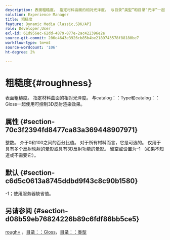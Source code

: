 ```yaml
---
description: 表面粗糙度。 指定材料曲面的相对光泽度。 与目录“类型”和目录“光泽”一起使用可控制3D反射渲染效果。
solution: Experience Manager
title: 粗糙度
feature: Dynamic Media Classic,SDK/API
role: Developer,User
exl-id: 61d956ec-62dd-4879-877e-2ac422396e2e
source-git-commit: 206e4643e3926cb85b4be2189743578f88180be7
workflow-type: tm+mt
source-wordcount: '106'
ht-degree: 2%

---
```


# 粗糙度{#roughness}

表面粗糙度。 指定材料曲面的相对光泽度。 与catalog：：Type和catalog：：Gloss一起使用可控制3D反射渲染效果。

## 属性 {#section-70c3f2394fd8477ca83a369448907971}

整数。 介于0和100之间的百分比值。 对于所有材料而言，它是可选的。 仅用于具有多个反射映射的晕影或具有3D反射功能的晕影。 留空或设置为–1 （如果不知道或不需要它）。

## 默认 {#section-c6d5c0613a8745ddbd9f43c8c90b1580}

-1；使用服务器缺省值。

## 另请参阅 {#section-d08b59eb76824226b89c6fdf86bb5ce5}

[rough=](../../../../../ir-api/http-protocol/image-rendering-api-ref/c-ir-http-protocol-ref/c-ir-http-protocol-command-reference/r-ir-rough.md#reference-00add846b09f4dc39420bda1ca414180) ，[目录：：Gloss](../../../../../ir-api/material-cat/image-rendering-api-ref/c-ir-material-catalog/c-ir-material-data-reference/r-ir-cat-gloss.md#reference-5277f62a67e2408ab94699aa712f1eeb)，[目录：：类型](../../../../../ir-api/material-cat/image-rendering-api-ref/c-ir-material-catalog/c-ir-material-data-reference/r-ir-cat-type.md#reference-9bea147dda9f4e74bc0ec79dcc0d9161)

